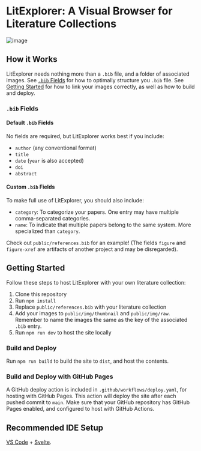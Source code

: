 # LitExplorer: A Visual Browser for Literature Collections

![image](https://github.com/info-vis-24/lit-explorer/assets/46494695/a6e9af41-078f-447a-8378-54d69af3fcc6)

## How it Works

LitExplorer needs nothing more than a `.bib` file, and a folder of associated images. See [`.bib` Fields](#bib-fields) for how to optimally structure you `.bib` file. See [Getting Started](#getting-started) for how to link your images correctly, as well as how to build and deploy.


### `.bib` Fields

#### Default `.bib` Fields

No fields are required, but LitExplorer works best if you include:

- `author` (any conventional format)
- `title`
- `date` (`year` is also accepted)
- `doi`
- `abstract`

#### Custom `.bib` Fields

To make full use of LitExplorer, you should also include:

- `category`: To categorize your papers. One entry may have multiple comma-separated categories.
- `name`: To indicate that multiple papers belong to the same system. More specialized than `category`.

Check out `public/references.bib` for an example! (The fields `figure` and `figure-xref` are artifacts of another project and may be disregarded).

## Getting Started

Follow these steps to host LitExplorer with your own literature collection:

1. Clone this repository
2. Run `npm install`
3. Replace `public/references.bib` with your literature collection
4. Add your images to `public/img/thumbnail` and `public/img/raw`. Remember to name the images the same as the key of the associated `.bib` entry.
5. Run `npm run dev` to host the site locally

### Build and Deploy

Run `npm run build` to build the site to `dist`, and host the contents.

### Build and Deploy with GitHub Pages

A GitHub deploy action is included in `.github/workflows/deploy.yaml`, for hosting with GitHub Pages. This action will deploy the site after each pushed commit to `main`. Make sure that your GitHub repository has GitHub Pages enabled, and configured to host with GitHub Actions.

## Recommended IDE Setup

[VS Code](https://code.visualstudio.com/) + [Svelte](https://marketplace.visualstudio.com/items?itemName=svelte.svelte-vscode).

